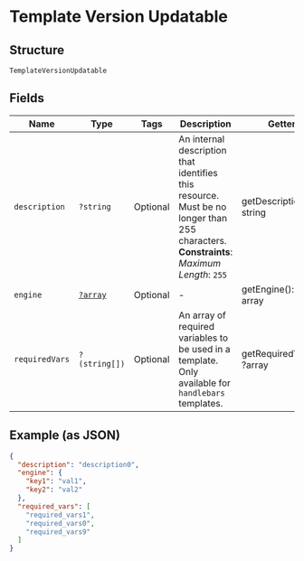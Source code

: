 
# Template Version Updatable

## Structure

`TemplateVersionUpdatable`

## Fields

| Name | Type | Tags | Description | Getter | Setter |
|  --- | --- | --- | --- | --- | --- |
| `description` | `?string` | Optional | An internal description that identifies this resource. Must be no longer than 255 characters.<br>**Constraints**: *Maximum Length*: `255` | getDescription(): ?string | setDescription(?string description): void |
| `engine` | [`?array`](../../doc/models/object-enum.md) | Optional | - | getEngine(): ?array | setEngine(?array engine): void |
| `requiredVars` | `?(string[])` | Optional | An array of required variables to be used in a template. Only available for `handlebars` templates. | getRequiredVars(): ?array | setRequiredVars(?array requiredVars): void |

## Example (as JSON)

```json
{
  "description": "description0",
  "engine": {
    "key1": "val1",
    "key2": "val2"
  },
  "required_vars": [
    "required_vars1",
    "required_vars0",
    "required_vars9"
  ]
}
```

